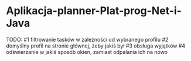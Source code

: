 # Aplikacja-planner-Plat-prog-Net-i-Java

TODO: #1 filtrowanie tasków w zależności od wybranego profilu
      #2 domyślny profil na stronie głównej, żeby jakiś był
      #3 obsługa wyjątków
      #4 odświerzanie w jakiś sposób okien, zamiast odpalania ich na nowo
